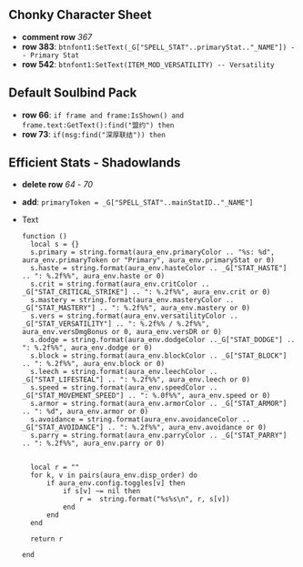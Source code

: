 ## Chonky Character Sheet

- **comment row** _367_
- **row 383**: `btnfont1:SetText(_G["SPELL_STAT"..primaryStat.."_NAME"]) -- Primary Stat`
- **row 542**: `btnfont1:SetText(ITEM_MOD_VERSATILITY) -- Versatility`

## Default Soulbind Pack

- **row 66**: `if frame and frame:IsShown() and frame.text:GetText():find("盟约") then`
- **row 73**: `if(msg:find("深厚联结")) then`

## Efficient Stats - Shadowlands

- **delete row** _64_ - _70_
- **add**: `primaryToken = _G["SPELL_STAT"..mainStatID.."_NAME"]`

- Text

  ```fundamental
  function ()
    local s = {}
    s.primary = string.format(aura_env.primaryColor .. "%s: %d", aura_env.primaryToken or "Primary", aura_env.primaryStat or 0)
    s.haste = string.format(aura_env.hasteColor .. _G["STAT_HASTE"] .. ": %.2f%%", aura_env.haste or 0)
    s.crit = string.format(aura_env.critColor .. _G["STAT_CRITICAL_STRIKE"] .. ": %.2f%%", aura_env.crit or 0)
    s.mastery = string.format(aura_env.masteryColor .. _G["STAT_MASTERY"] .. ": %.2f%%", aura_env.mastery or 0)
    s.vers = string.format(aura_env.versatilityColor .. _G["STAT_VERSATILITY"] .. ": %.2f%% / %.2f%%", aura_env.versDmgBonus or 0, aura_env.versDR or 0)
    s.dodge = string.format(aura_env.dodgeColor .._G["STAT_DODGE"] .. ": %.2f%%", aura_env.dodge or 0)
    s.block = string.format(aura_env.blockColor .. _G["STAT_BLOCK"] .. ": %.2f%%", aura_env.block or 0)
    s.leech = string.format(aura_env.leechColor .. _G["STAT_LIFESTEAL"] .. ": %.2f%%", aura_env.leech or 0)
    s.speed = string.format(aura_env.speedColor .. _G["STAT_MOVEMENT_SPEED"] .. ": %.0f%%", aura_env.speed or 0)
    s.armor = string.format(aura_env.armorColor .. _G["STAT_ARMOR"] .. ": %d", aura_env.armor or 0)
    s.avoidance = string.format(aura_env.avoidanceColor .. _G["STAT_AVOIDANCE"] .. ": %.2f%%", aura_env.avoidance or 0)
    s.parry = string.format(aura_env.parryColor .. _G["STAT_PARRY"] .. ": %.2f%%", aura_env.parry or 0)


    local r = ""
    for k, v in pairs(aura_env.disp_order) do
        if aura_env.config.toggles[v] then
            if s[v] ~= nil then
                r =  string.format("%s%s\n", r, s[v])
            end
        end
    end

    return r

  end
  ```
